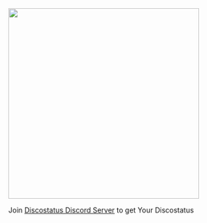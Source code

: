 <img src='https://discostatus.vercel.app/@814512313084149804' width=380>

Join <a href='https://discord.gg/jd3Hr6FdD6'>Discostatus Discord Server</a> to get Your Discostatus